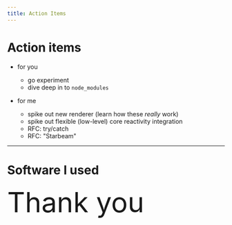 ```yaml
---
title: Action Items
---
```


# Action items

- for you
  - go experiment
  - dive deep in to `node_modules`

- for me
  - spike out new renderer (learn how these _really_ work)
  - spike out flexible (low-level) core reactivity integration
  - RFC: try/catch
  - RFC: "Starbeam"

<!-- 

So here are some action items for both you and for me.

It took me 3 years to put up the Resources RFC, and like.. it wasn't bad, it just mostly me
struggling with my own activation energy. It took me a long time to convince myself to spend the
time. And now that I've done it, I do wish I would have done it sooner..

But, hopefully before 3 years shows up again, I can make better progress (with help from all of you,
of course)

-->

---

# Software I used

<div style="display: grid; gap: 0rem; grid-template-columns: 1fr 1fr 1fr 1fr">

<QRLink size="160" inline="true" href="https://sli.dev" label="sli.dev"/>
<QRLink size="160" inline="true" href="https://jspaint.app" label="JSPaint" />
<QRLink size="160" inline="true" href="https://limber.glimdown.com/" label="Limber (REPL)" />
<QRLink size="160" inline="true" href="https://vuejs.org/" label="Vue 🙈" />

</div>

<div v-click style="font-size: 4rem;">Thank you</div>

<!-- 

Here is the software I used to make this presentation.


[click] and... thank you for listenin to me ramble a bit.

--> 
